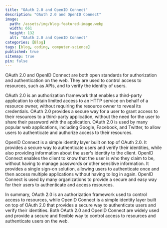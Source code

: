 ```yaml
---
title: "OAuth 2.0 and OpenID Connect"
description: "OAuth 2.0 and OpenID Connect"
image:
  path: /assets/img/blog-featured-image.webp
  width: 661
  height: 132
  alt: "OAuth 2.0 and OpenID Connect"
categories: [Blog]
tags: [blog, coding, computer-science]
published: true
sitemap: true
pin: false
---
```



OAuth 2.0 and OpenID Connect are both open standards for authorization and authentication on the web. They are used to control access to resources, such as APIs, and to verify the identity of users.

OAuth 2.0 is an authorization framework that enables a third-party application to obtain limited access to an HTTP service on behalf of a resource owner, without requiring the resource owner to reveal its credentials. OAuth 2.0 provides a secure way for a user to grant access to their resources to a third-party application, without the need for the user to share their password with the application. OAuth 2.0 is used by many popular web applications, including Google, Facebook, and Twitter, to allow users to authenticate and authorize access to their resources.

OpenID Connect is a simple identity layer built on top of OAuth 2.0. It provides a secure way to authenticate users and verify their identities, while also providing information about the user's identity to the client. OpenID Connect enables the client to know that the user is who they claim to be, without having to manage passwords or other sensitive information. It provides a single sign-on solution, allowing users to authenticate once and then access multiple applications without having to log in again. OpenID Connect is used by many organizations to provide a secure and easy way for their users to authenticate and access resources.

In summary, OAuth 2.0 is an authorization framework used to control access to resources, while OpenID Connect is a simple identity layer built on top of OAuth 2.0 that provides a secure way to authenticate users and verify their identities. Both OAuth 2.0 and OpenID Connect are widely used and provide a secure and flexible way to control access to resources and authenticate users on the web.



